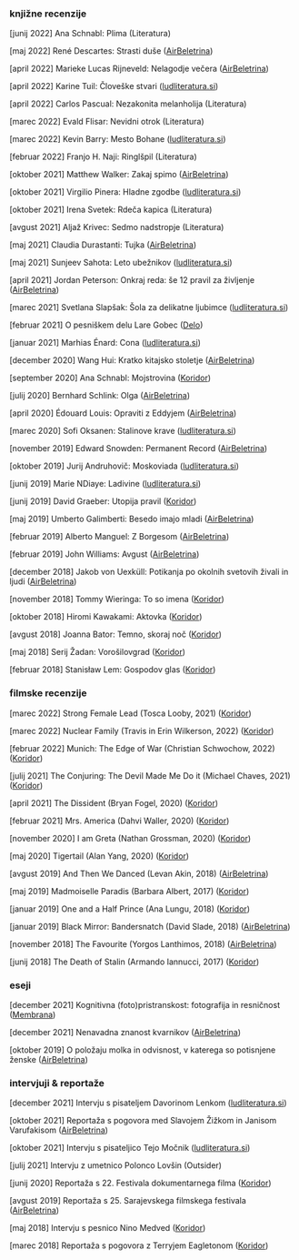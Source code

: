 ### knjižne recenzije

[junij 2022] Ana Schnabl: Plima (Literatura)

[maj 2022] René Descartes: Strasti duše ([AirBeletrina](http://www.airbeletrina.si/clanek/descartesove-strasti))

[april 2022] Marieke Lucas Rijneveld: Nelagodje večera ([AirBeletrina](http://www.airbeletrina.si/clanek/zrkla-kot-frnikole))

[april 2022] Karine Tuil: Človeške stvari ([ludliteratura.si](https://www.ludliteratura.si/kritika-komentar/o-senzacionalisticnih-blurbih/))

[april 2022] Carlos Pascual: Nezakonita melanholija (Literatura)

[marec 2022] Evald Flisar: Nevidni otrok (Literatura)

[marec 2022] Kevin Barry: Mesto Bohane ([ludliteratura.si](https://www.ludliteratura.si/kritika-komentar/dogodek-v-mestu-bohane/))

[februar 2022] Franjo H. Naji: Ringlšpil (Literatura)

[oktober 2021] Matthew Walker: Zakaj spimo ([AirBeletrina](http://www.airbeletrina.si/clanek/namisljene-epidemije-in-izginuli-stolpci))

[oktober 2021] Virgilio Pinera: Hladne zgodbe ([ludliteratura.si](https://www.ludliteratura.si/imena-avtorjev/martin-justin/)) 

[oktober 2021] Irena Svetek: Rdeča kapica (Literatura)

[avgust 2021] Aljaž Krivec: Sedmo nadstropje (Literatura)

[maj 2021] Claudia Durastanti: Tujka ([AirBeletrina](http://www.airbeletrina.si/clanek/tehnologija-ki-razkriva-svet)) 

[maj 2021] Sunjeev Sahota: Leto ubežnikov ([ludliteratura.si](https://www.ludliteratura.si/kritika-komentar/delal-bom-vec/)) 

[april 2021] Jordan Peterson: Onkraj reda: še 12 pravil za življenje ([AirBeletrina](http://www.airbeletrina.si/clanek/onkraj-reda-in-nereda))

[marec 2021] Svetlana Slapšak: Šola za delikatne ljubimce ([ludliteratura.si](https://www.ludliteratura.si/kritika-komentar/delikatna-ljubezen/))

[februar 2021] O pesniškem delu Lare Gobec ([Delo](https://www.delo.si/kultura/knjiga/moznost-dotika-v-hladnem-svetu-o-poeziji-lare-gobec/)) 

[januar 2021] Marhias Énard: Cona ([ludliteratura.si](https://www.ludliteratura.si/kritika-komentar/med-sencami-v-hadu-globinah/))

[december 2020] Wang Hui: Kratko kitajsko stoletje ([AirBeletrina](http://www.airbeletrina.si/clanek/v-iskanju-nove-politike)) 

[september 2020] Ana Schnabl: Mojstrovina ([Koridor](http://koridor-ku.si/literatura/ana-schnabl-mojstrovina/))

[julij 2020] Bernhard Schlink: Olga ([AirBeletrina](http://www.airbeletrina.si/clanek/med-prizemljenim-zivljenjem-in-sanjami-o-velikih-idealih)) 

[april 2020] Édouard Louis: Opraviti z Eddyjem ([AirBeletrina](http://www.airbeletrina.si/clanek/pretresljiv-in-cudovito-nenavaden-tekst)) 

[marec 2020] Sofi Oksanen: Stalinove krave ([ludliteratura.si](http://www.ludliteratura.si/kritika-komentar/poustvarjanje-kompleksne-mreze-dejstev/))

[november 2019] Edward Snowden: Permanent Record ([AirBeletrina](http://www.airbeletrina.si/clanek/pozitiven-politicni-naboj))

[oktober 2019] Jurij Andruhovič: Moskoviada ([ludliteratura.si](http://www.ludliteratura.si/kritika-komentar/zadnji-dnevi-imperija/))

[junij 2019] Marie NDiaye: Ladivine ([ludliteratura.si](http://www.ludliteratura.si/kritika-komentar/ples-v-maskah-2/))

[junij 2019] David Graeber: Utopija pravil ([Koridor](http://koridor-ku.si/literatura/david-graeber-utopija-pravil/))

[maj 2019] Umberto Galimberti: Besedo imajo mladi ([AirBeletrina](http://www.airbeletrina.si/clanek/besedo-mladim)) 

[februar 2019] Alberto Manguel: Z Borgesom ([AirBeletrina](http://www.airbeletrina.si/clanek/med-ogledali-in-tigri)) 

[februar 2019] John Williams: Avgust ([AirBeletrina](http://www.airbeletrina.si/clanek/svoboda-in-nujnost)) 

[december 2018] Jakob von Uexküll: Potikanja po okolnih svetovih živali in ljudi ([AirBeletrina](http://www.airbeletrina.si/clanek/obcestni-razbojniki-in-obskurna-znanstvena-literatura)) 

[november 2018] Tommy Wieringa: To so imena ([Koridor](http://koridor-ku.si/literatura/tommy-wieringa-imena/))

[oktober 2018] Hiromi Kawakami: Aktovka ([Koridor](http://koridor-ku.si/literatura/hiromi-kawakami-aktovka/))

[avgust 2018] Joanna Bator: Temno, skoraj noč ([Koridor](http://koridor-ku.si/literatura/joanna-bator-temno-skoraj-noc/)) 

[maj 2018] Serij Žadan: Vorošilovgrad ([Koridor](https://koridor-ku.si/literatura/serhij-zadan-vorosilovgrad/))

[februar 2018] Stanisław Lem: Gospodov glas ([Koridor](http://koridor-ku.si/literatura/stanislaw-lem-gospodov-glas/))

### filmske recenzije

[marec 2022] Strong Female Lead (Tosca Looby, 2021) ([Koridor](https://koridor-ku.si/filmtv/24-fdf-odlocna-liderka-strong-female-lead/))

[marec 2022] Nuclear Family (Travis in Erin Wilkerson, 2022) ([Koridor](https://koridor-ku.si/filmtv/24-fdf-nuklearna-druzina-nuclear-family/))

[februar 2022] Munich: The Edge of War (Christian Schwochow, 2022) ([Koridor](https://koridor-ku.si/filmtv/munchen-na-robu-vojne-munich-the-edge-of-war/))

[julij 2021] The Conjuring: The Devil Made Me Do it (Michael Chaves, 2021) ([Koridor](https://koridor-ku.si/filmtv/priklicano-zlo-kriv-je-satan-the-conjuring-the-devil-made-me-do-it/))

[april 2021] The Dissident (Bryan Fogel, 2020) ([Koridor](https://koridor-ku.si/filmtv/disident-the-dissident/))

[februar 2021] Mrs. America (Dahvi Waller, 2020) ([Koridor](https://koridor-ku.si/filmtv/gospa-amerika-mrs-america-miniserija/))

[november 2020] I am Greta (Nathan Grossman, 2020) ([Koridor](https://koridor-ku.si/filmtv/31-liffe-greta-i-am-greta/))

[maj 2020] Tigertail (Alan Yang, 2020) ([Koridor](https://koridor-ku.si/filmtv/tigertail/))

[avgust 2019] And Then We Danced (Levan Akin, 2018) ([AirBeletrina](http://www.airbeletrina.si/clanek/otvoritveni-ples))

[maj 2019] Madmoiselle Paradis (Barbara Albert, 2017) ([Koridor](https://koridor-ku.si/filmtv/madmoiselle-paradis-rez-barbara-albert/))

[januar 2019] One and a Half Prince (Ana Lungu, 2018) ([Koridor](https://koridor-ku.si/filmtv/princ-pol-one-half-prince-rez-ana-lungu/))

[januar 2019] Black Mirror: Bandersnatch (David Slade, 2018) ([AirBeletrina](http://www.airbeletrina.si/clanek/ne-zmoznost-svobodne-izbire))

[november 2018] The Favourite (Yorgos Lanthimos, 2018) ([AirBeletrina](http://www.airbeletrina.si/clanek/posiliti-torej))

[junij 2018] The Death of Stalin (Armando Iannucci, 2017) ([Koridor](https://koridor-ku.si/filmtv/stalinova-smrt-death-stalin/))

### eseji

[december 2021] Kognitivna (foto)pristranskost: fotografija in resničnost ([Membrana](https://www.membrana.si/esej/kognitivna-fotopristranskost/))

[december 2021] Nenavadna znanost kvarnikov ([AirBeletrina](http://www.airbeletrina.si/clanek/nenavadna-znanost-kvarnikov))

[oktober 2019] O položaju molka in odvisnost, v katerega so potisnjene ženske ([AirBeletrina](http://www.airbeletrina.si/clanek/o-polozaju-molka-in-odvisnosti-v-katerega-so-potisnjene-zenske))

### intervjuji & reportaže

[december 2021] Intervju s pisateljem Davorinom Lenkom ([ludliteratura.si](https://www.ludliteratura.si/intervju/na-neki-tocki-sem-tako-zelel-ponotranjiti-to-patoloskost/))

[oktober 2021] Reportaža s pogovora med Slavojem Žižkom in Janisom Varufakisom ([AirBeletrina](http://www.airbeletrina.si/clanek/kapitalizem-je-propadel-prislo-je-nekaj-hujsega))

[oktober 2021] Intervju s pisateljico Tejo Močnik ([ludliteratura.si](https://www.ludliteratura.si/intervju/zgodbo-ozamem-iztisniti-si-zelim-bistvo/))

[julij 2021] Intervju z umetnico Polonco Lovšin (Outsider)

[junij 2020] Reportaža s 22. Festivala dokumentarnega filma ([Koridor](https://koridor-ku.si/filmtv/22-festival-dokumentarnega-filma-reportaza/#))

[avgust 2019] Reportaža s 25. Sarajevskega filmskega festivala ([AirBeletrina](http://www.airbeletrina.si/clanek/tekmovanje-za-srce-sarajeva))

[maj 2018] Intervju s pesnico Nino Medved ([Koridor](https://koridor-ku.si/literatura/nina-medved-vse-je-treba-tvegati/))

[marec 2018] Reportaža s pogovora z Terryjem Eagletonom ([Koridor](https://koridor-ku.si/literatura/fabula-pred-fabulo-terry-eagleton-28-2-2018-klub-cd/))
